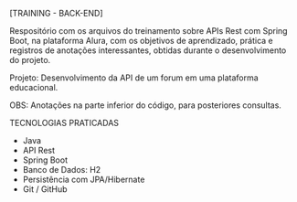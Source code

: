 [TRAINING - BACK-END]

Respositório com os arquivos do treinamento sobre APIs Rest com Spring Boot, na plataforma Alura, com os objetivos de aprendizado, 
prática e registros de anotações interessantes, obtidas durante o desenvolvimento do projeto.

Projeto: Desenvolvimento da API de um forum em uma plataforma educacional.

OBS: Anotações na parte inferior do código, para posteriores consultas.

TECNOLOGIAS PRATICADAS
+ Java
+ API Rest
+ Spring Boot
+ Banco de Dados: H2
+ Persistência com JPA/Hibernate
+ Git / GitHub

